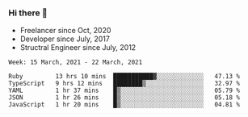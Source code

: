 ### Hi there 👋

- Freelancer since Oct, 2020
- Developer since July, 2017
- Structral Engineer since July, 2012

<!--START_SECTION:waka-->
```text
Week: 15 March, 2021 - 22 March, 2021

Ruby         13 hrs 10 mins  ███████████▓░░░░░░░░░░░░░   47.13 % 
TypeScript   9 hrs 12 mins   ████████▒░░░░░░░░░░░░░░░░   32.97 % 
YAML         1 hr 37 mins    █▒░░░░░░░░░░░░░░░░░░░░░░░   05.79 % 
JSON         1 hr 26 mins    █▒░░░░░░░░░░░░░░░░░░░░░░░   05.18 % 
JavaScript   1 hr 20 mins    █▒░░░░░░░░░░░░░░░░░░░░░░░   04.81 % 
```
<!--END_SECTION:waka-->
